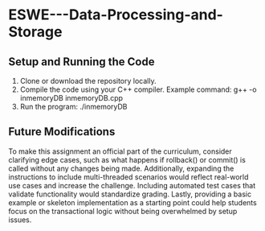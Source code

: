 # ESWE---Data-Processing-and-Storage
## Setup and Running the Code
1. Clone or download the repository locally.
2. Compile the code using your C++ compiler. Example command:
  g++ -o inmemoryDB inmemoryDB.cpp
3. Run the program:
  ./inmemoryDB

## Future Modifications
To make this assignment an official part of the curriculum, consider clarifying edge cases, such as what happens if rollback() or commit() is called without any changes being made. Additionally, expanding the instructions to include multi-threaded scenarios would reflect real-world use cases and increase the challenge. Including automated test cases that validate functionality would standardize grading. Lastly, providing a basic example or skeleton implementation as a starting point could help students focus on the transactional logic without being overwhelmed by setup issues.


